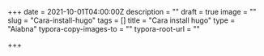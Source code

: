 +++
date = 2021-10-01T04:00:00Z
description = ""
draft = true
image = ""
slug = "Cara-install-hugo"
tags = []
title = "Cara install hugo"
type = "Aiabna"
typora-copy-images-to = ""
typora-root-url = ""

+++
